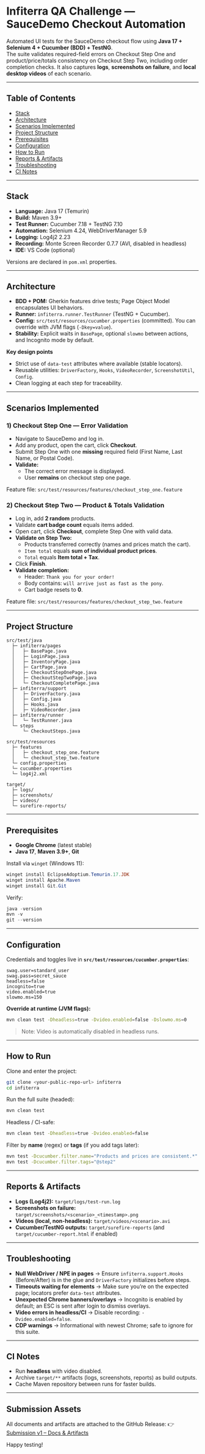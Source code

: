 # Infiterra QA Challenge — SauceDemo Checkout Automation

Automated UI tests for the SauceDemo checkout flow using **Java 17 + Selenium 4 + Cucumber (BDD) + TestNG**.  
The suite validates required-field errors on Checkout Step One and product/price/totals consistency on Checkout Step Two, including order completion checks. It also captures **logs**, **screenshots on failure**, and **local desktop videos** of each scenario.

---

## Table of Contents
- [Stack](#stack)
- [Architecture](#architecture)
- [Scenarios Implemented](#scenarios-implemented)
- [Project Structure](#project-structure)
- [Prerequisites](#prerequisites)
- [Configuration](#configuration)
- [How to Run](#how-to-run)
- [Reports & Artifacts](#reports--artifacts)
- [Troubleshooting](#troubleshooting)
- [CI Notes](#ci-notes)

---

## Stack

- **Language:** Java 17 (Temurin)
- **Build:** Maven 3.9+
- **Test Runner:** Cucumber 7.18 + TestNG 7.10
- **Automation:** Selenium 4.24, WebDriverManager 5.9
- **Logging:** Log4j2 2.23
- **Recording:** Monte Screen Recorder 0.7.7 (AVI, disabled in headless)
- **IDE:** VS Code (optional)

Versions are declared in `pom.xml` properties.

---

## Architecture

- **BDD + POM:** Gherkin features drive tests; Page Object Model encapsulates UI behaviors.
- **Runner:** `infiterra.runner.TestRunner` (TestNG + Cucumber).
- **Config:** `src/test/resources/cucumber.properties` (committed). You can override with JVM flags (`-Dkey=value`).
- **Stability:** Explicit waits in `BasePage`, optional `slowmo` between actions, and Incognito mode by default.

**Key design points**
- Strict use of `data-test` attributes where available (stable locators).
- Reusable utilities: `DriverFactory`, `Hooks`, `VideoRecorder`, `ScreenshotUtil`, `Config`.
- Clean logging at each step for traceability.

---

## Scenarios Implemented

### 1) Checkout Step One — Error Validation
- Navigate to SauceDemo and log in.
- Add any product, open the cart, click **Checkout**.
- Submit Step One with one **missing** required field (First Name, Last Name, or Postal Code).
- **Validate:**
  - The correct error message is displayed.
  - User **remains** on checkout step one page.

Feature file: `src/test/resources/features/checkout_step_one.feature`

### 2) Checkout Step Two — Product & Totals Validation
- Log in, add **2 random** products.
- Validate **cart badge count** equals items added.
- Open cart, click **Checkout**, complete Step One with valid data.
- **Validate on Step Two:**
  - Products transferred correctly (names and prices match the cart).
  - `Item total` equals **sum of individual product prices**.
  - `Total` equals **Item total + Tax**.
- Click **Finish**.
- **Validate completion:**
  - Header: `Thank you for your order!`
  - Body contains: `will arrive just as fast as the pony`.
  - Cart badge resets to **0**.

Feature file: `src/test/resources/features/checkout_step_two.feature`

---

## Project Structure

```
src/test/java
  ├─ infiterra/pages
  │   ├─ BasePage.java
  │   ├─ LoginPage.java
  │   ├─ InventoryPage.java
  │   ├─ CartPage.java
  │   ├─ CheckoutStepOnePage.java
  │   ├─ CheckoutStepTwoPage.java
  │   └─ CheckoutCompletePage.java
  ├─ infiterra/support
  │   ├─ DriverFactory.java
  │   ├─ Config.java
  │   ├─ Hooks.java
  │   ├─ VideoRecorder.java
  ├─ infiterra/runner
  │   └─ TestRunner.java
  └─ steps
      └─ CheckoutSteps.java

src/test/resources
  ├─ features
  │   ├─ checkout_step_one.feature
  │   └─ checkout_step_two.feature
  └─ config.properties
  └─ cucumber.properties
  └─ log4j2.xml

target/
  ├─ logs/
  ├─ screenshots/
  ├─ videos/
  └─ surefire-reports/
```

---

## Prerequisites

- **Google Chrome** (latest stable)
- **Java 17**, **Maven 3.9+**, **Git**

Install via `winget` (Windows 11):

```powershell
winget install EclipseAdoptium.Temurin.17.JDK
winget install Apache.Maven
winget install Git.Git
```

Verify:

```powershell
java -version
mvn -v
git --version
```

---

## Configuration

Credentials and toggles live in **`src/test/resources/cucumber.properties`**:

```properties
swag.user=standard_user
swag.pass=secret_sauce
headless=false
incognito=true
video.enabled=true
slowmo.ms=150
```

**Override at runtime (JVM flags):**

```bash
mvn clean test -Dheadless=true -Dvideo.enabled=false -Dslowmo.ms=0
```

> Note: Video is automatically disabled in headless runs.

---

## How to Run

Clone and enter the project:

```bash
git clone <your-public-repo-url> infiterra
cd infiterra
```

Run the full suite (headed):

```bash
mvn clean test
```

Headless / CI-safe:

```bash
mvn clean test -Dheadless=true -Dvideo.enabled=false
```

Filter by **name** (regex) or **tags** (if you add tags later):

```bash
mvn test -Dcucumber.filter.name="Products and prices are consistent.*"
mvn test -Dcucumber.filter.tags="@step2"
```

---

## Reports & Artifacts

- **Logs (Log4j2):** `target/logs/test-run.log`
- **Screenshots on failure:** `target/screenshots/<scenario>_<timestamp>.png`
- **Videos (local, non-headless):** `target/videos/<scenario>.avi`
- **Cucumber/TestNG outputs:** `target/surefire-reports` (and `target/cucumber-report.html` if enabled)

---

## Troubleshooting

- **Null WebDriver / NPE in pages** → Ensure `infiterra.support.Hooks` (Before/After) is in the glue and `DriverFactory` initializes before steps.
- **Timeouts waiting for elements** → Make sure you’re on the expected page; locators prefer `data-test` attributes.
- **Unexpected Chrome banners/overlays** → Incognito is enabled by default; an ESC is sent after login to dismiss overlays.
- **Video errors in headless/CI** → Disable recording: `-Dvideo.enabled=false`.
- **CDP warnings** → Informational with newest Chrome; safe to ignore for this suite.

---

## CI Notes

- Run **headless** with video disabled.
- Archive `target/**` artifacts (logs, screenshots, reports) as build outputs.
- Cache Maven repository between runs for faster builds.

---
## Submission Assets
All documents and artifacts are attached to the GitHub Release:
👉 [Submission v1 – Docs & Artifacts](https://github.com/<user>/saucedemo-checkout-bdd-selenium-java/releases/tag/v1.0.0)

Happy testing! 
